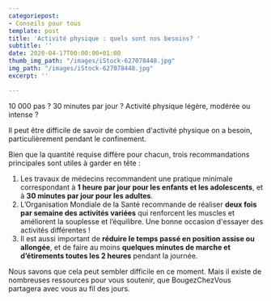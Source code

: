 ```yaml
---
categoriepost:
- Conseils pour tous
template: post
title: 'Activité physique : quels sont nos besoins? '
subtitle: ''
date: 2020-04-17T00:00:00+01:00
thumb_img_path: "/images/iStock-627078448.jpg"
img_path: "/images/iStock-627078448.jpg"
excerpt: ''

---
```

10 000 pas ? 30 minutes par jour ? Activité physique légère, modérée ou intense ?

Il peut être difficile de savoir de combien d'activité physique on a besoin, particulièrement pendant le confinement.

Bien que la quantité requise diffère pour chacun, trois recommandations principales sont utiles à garder en tête :

1. Les travaux de médecins recommandent une pratique minimale correspondant à **1 heure par jour pour les enfants et les adolescents**, et à **30 minutes par jour pour les adultes**.
2. L’Organisation Mondiale de la Santé recommande de réaliser **deux fois par semaine des activités variées** qui renforcent les muscles et améliorent la souplesse et l’équilibre. Une bonne occasion d'essayer des activités différentes !
3. Il est aussi important de **réduire le temps passé en position assise ou allongée**, et de faire au moins **quelques minutes de marche et d’étirements toutes les 2 heures** pendant la journée.

Nous savons que cela peut sembler difficile en ce moment. Mais il existe de nombreuses ressources pour vous soutenir, que BougezChezVous partagera avec vous au fil des jours. 